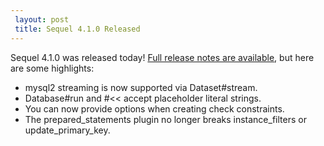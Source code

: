```yaml
---
 layout: post
 title: Sequel 4.1.0 Released
---
```


Sequel 4.1.0 was released today!  <a href="http://sequel.jeremyevans.net/rdoc/files/doc/release_notes/4_1_0_txt.html">Full release notes are available</a>, but here are some highlights:

* mysql2 streaming is now supported via Dataset#stream.
* Database#run and #<< accept placeholder literal strings.
* You can now provide options when creating check constraints.
* The prepared_statements plugin no longer breaks instance_filters or update_primary_key.
